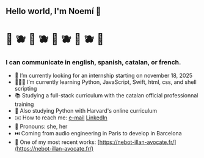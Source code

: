 ## Hello world, I'm Noemí 👋
# 🌱 🫐 🌱 🫐 🌱 🫐 🌱 🫐 🌱

### I can communicate in english, spanish, catalan, or french.

- 🔭 I’m currently looking for an internship starting on november 18, 2025
- 👩🏻‍💻 I’m currently learning Python, JavaScript, Swift, html, css, and shell scripting
- 📚 Studying a full-stack curriculum with the catalan official professionnal training
- 🐍 Also studying Python with Harvard's online curriculum
- ✉️ How to reach me: [e-mail](noemirtil@gmail.com) [LinkedIn](https://www.linkedin.com/in/noemie-baudouin/)
- 🙂 Pronouns: she, her
- ⏭️ Coming from audio engineering in Paris to develop in Barcelona
- 📌 One of my most recent works: [https://nebot-illan-avocate.fr/](https://nebot-illan-avocate.fr/)
